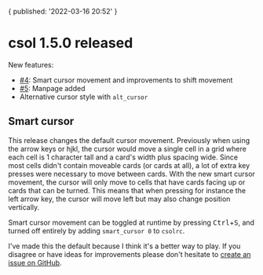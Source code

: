 {
  published: '2022-03-16 20:52'
}
# csol 1.5.0 released

New features:

- [#4](https://github.com/nielssp/csol/issues/4): Smart cursor movement and improvements to shift movement
- [#5](https://github.com/nielssp/csol/issues/5): Manpage added
- Alternative cursor style with `alt_cursor`

## Smart cursor

This release changes the default cursor movement. Previously when using the arrow keys or hjkl, the cursor would move a single cell in a grid where each cell is 1 character tall and a card's width plus spacing wide. Since most cells didn't contain moveable cards (or cards at all), a lot of extra key presses were necessary to move between cards. With the new smart cursor movement, the cursor will only move to cells that have cards facing up or cards that can be turned. This means that when pressing for instance the left arrow key, the cursor will move left but may also change position vertically.

Smart cursor movement can be toggled at runtime by pressing <kbd>Ctrl</kbd>+<kbd>S</kbd>, and turned off entirely by adding `smart_cursor 0` to `csolrc`.

I've made this the default because I think it's a better way to play. If you disagree or have ideas for improvements please don't hesitate to [create an issue on GitHub](https://github.com/nielssp/csol/issues).


